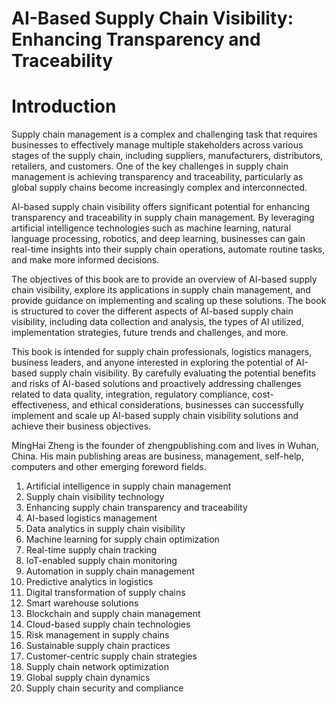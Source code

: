 # AI-Based Supply Chain Visibility: Enhancing Transparency and Traceability

# Introduction

Supply chain management is a complex and challenging task that requires businesses to effectively manage multiple stakeholders across various stages of the supply chain, including suppliers, manufacturers, distributors, retailers, and customers. One of the key challenges in supply chain management is achieving transparency and traceability, particularly as global supply chains become increasingly complex and interconnected.

AI-based supply chain visibility offers significant potential for enhancing transparency and traceability in supply chain management. By leveraging artificial intelligence technologies such as machine learning, natural language processing, robotics, and deep learning, businesses can gain real-time insights into their supply chain operations, automate routine tasks, and make more informed decisions.

The objectives of this book are to provide an overview of AI-based supply chain visibility, explore its applications in supply chain management, and provide guidance on implementing and scaling up these solutions. The book is structured to cover the different aspects of AI-based supply chain visibility, including data collection and analysis, the types of AI utilized, implementation strategies, future trends and challenges, and more.

This book is intended for supply chain professionals, logistics managers, business leaders, and anyone interested in exploring the potential of AI-based supply chain visibility. By carefully evaluating the potential benefits and risks of AI-based solutions and proactively addressing challenges related to data quality, integration, regulatory compliance, cost-effectiveness, and ethical considerations, businesses can successfully implement and scale up AI-based supply chain visibility solutions and achieve their business objectives.

MingHai Zheng is the founder of zhengpublishing.com and lives in Wuhan, China. His main publishing areas are business, management, self-help, computers and other emerging foreword fields.



1. Artificial intelligence in supply chain management
2. Supply chain visibility technology
3. Enhancing supply chain transparency and traceability
4. AI-based logistics management
5. Data analytics in supply chain visibility
6. Machine learning for supply chain optimization
7. Real-time supply chain tracking
8. IoT-enabled supply chain monitoring
9. Automation in supply chain management
10. Predictive analytics in logistics
11. Digital transformation of supply chains
12. Smart warehouse solutions
13. Blockchain and supply chain management
14. Cloud-based supply chain technologies
15. Risk management in supply chains
16. Sustainable supply chain practices
17. Customer-centric supply chain strategies
18. Supply chain network optimization
19. Global supply chain dynamics
20. Supply chain security and compliance


